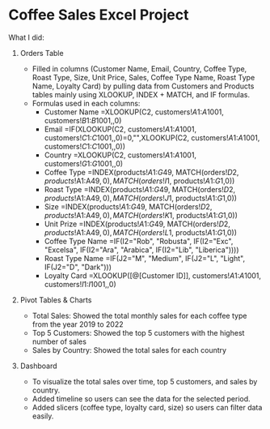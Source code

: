 # Coffee Sales Excel Project
What I did:
1. Orders Table
   - Filled in columns (Customer Name, Email, Country, Coffee Type, Roast Type, Size, Unit Price, Sales, Coffee Type Name, Roast Type Name, Loyalty Card) by pulling data from Customers and Products tables mainly using XLOOKUP, INDEX + MATCH, and IF formulas.
   - Formulas used in each columns:
     - Customer Name
       =XLOOKUP(C2, customers!$A$1:$A$1001, customers!$B$1:$B$1001,,0)
     - Email
       =IF(XLOOKUP(C2, customers!$A$1:$A$1001, customers!$C$1:$C$1001,,0)=0,"",XLOOKUP(C2, customers!$A$1:$A$1001, customers!$C$1:$C$1001,,0))
     - Country
       =XLOOKUP(C2, customers!$A$1:$A$1001, customers!$G$1:$G$1001,,0)
     - Coffee Type
       =INDEX(products!$A$1:$G$49, MATCH(orders!$D2, products!$A$1:$A$49,0), MATCH(orders!I$1, products!$A$1:$G$1,0))
     - Roast Type
       =INDEX(products!$A$1:$G$49, MATCH(orders!$D2, products!$A$1:$A$49,0), MATCH(orders!J$1, products!$A$1:$G$1,0))
     - Size
       =INDEX(products!$A$1:$G$49, MATCH(orders!$D2, products!$A$1:$A$49,0), MATCH(orders!K$1, products!$A$1:$G$1,0))
     - Unit Prize
       =INDEX(products!$A$1:$G$49, MATCH(orders!$D2, products!$A$1:$A$49,0), MATCH(orders!L$1, products!$A$1:$G$1,0))
     - Coffee Type Name
       =IF(I2="Rob", "Robusta", IF(I2="Exc", "Excelsa", IF(I2="Ara", "Arabica", IF(I2="Lib", "Liberica"))))
     - Roast Type Name
       =IF(J2="M", "Medium", IF(J2="L", "Light", IF(J2="D", "Dark")))
     - Loyalty Card
       =XLOOKUP([@[Customer ID]], customers!$A$1:$A$1001, customers!$I$1:$I$1001,,0)

2. Pivot Tables & Charts
   - Total Sales: Showed the total monthly sales for each coffee type from the year 2019 to 2022
   - Top 5 Customers: Showed the top 5 customers with the highest number of sales
   - Sales by Country: Showed the total sales for each country

3. Dashboard
   - To visualize the total sales over time, top 5 customers, and sales by country.
   - Added timeline so users can see the data for the selected period.
   - Added slicers (coffee type, loyalty card, size) so users can filter data easily.
